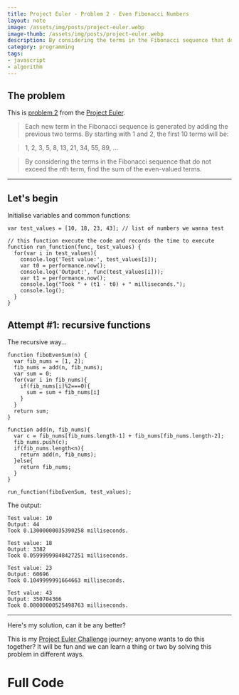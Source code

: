 ```yaml
---
title: Project Euler - Problem 2 - Even Fibonacci Numbers
layout: note
image: /assets/img/posts/project-euler.webp
image-thumb: /assets/img/posts/project-euler.webp
description: By considering the terms in the Fibonacci sequence that do not exceed the nth term, find the sum of the even-valued terms.
category: programming
tags:
- javascript
- algorithm
---
```


## The problem
This is [problem 2](https://projecteuler.net/problem=2) from the [Project Euler](https://projecteuler.net/).

> Each new term in the Fibonacci sequence is generated by adding the previous two terms. By starting with 1 and 2, the first 10 terms will be:

> 1, 2, 3, 5, 8, 13, 21, 34, 55, 89, ...

> By considering the terms in the Fibonacci sequence that do not exceed the nth term, find the sum of the even-valued terms.

---
## Let's begin

Initialise variables and common functions:
```
var test_values = [10, 18, 23, 43]; // list of numbers we wanna test

// this function execute the code and records the time to execute
function run_function(func, test_values) {
  for(var i in test_values){
    console.log('Test value:', test_values[i]);
    var t0 = performance.now();
    console.log('Output:', func(test_values[i]));
    var t1 = performance.now();
    console.log("Took " + (t1 - t0) + " milliseconds.");
    console.log();
  }
}
```

## Attempt #1: recursive functions
The recursive way...
```
function fiboEvenSum(n) {
  var fib_nums = [1, 2];
  fib_nums = add(n, fib_nums);
  var sum = 0;
  for(var i in fib_nums){
    if(fib_nums[i]%2===0){
      sum = sum + fib_nums[i]
    }
  }
  return sum;
}

function add(n, fib_nums){
  var c = fib_nums[fib_nums.length-1] + fib_nums[fib_nums.length-2];
  fib_nums.push(c);
  if(fib_nums.length<n){
    return add(n, fib_nums);
  }else{
    return fib_nums;
  }
}

run_function(fiboEvenSum, test_values);
```

The output:
```
Test value: 10
Output: 44
Took 0.13000000035390258 milliseconds.

Test value: 18
Output: 3382
Took 0.05999999848427251 milliseconds.

Test value: 23
Output: 60696
Took 0.1049999991664663 milliseconds.

Test value: 43
Output: 350704366
Took 0.08000000525498763 milliseconds.
```

---

Here's my solution, can it be any better?

This is my [Project Euler Challenge](https://projecteuler.net/) journey; anyone wants to do this together? It will be fun and we can learn a thing or two by solving this problem in different ways.

# Full Code

<script src="https://gist.github.com/jinglescode/16491fa1b84117cc3e5c58ee5366aa68.js"></script>
